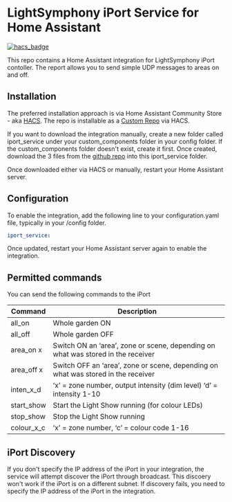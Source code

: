 # LightSymphony iPort Service for Home Assistant

[![hacs_badge](https://img.shields.io/badge/HACS-Custom-41BDF5.svg?style=for-the-badge)](https://github.com/hacs/integration)

This repo contains a Home Assistant integration for LightSymphony iPort contoller.  The report allows you to send simple UDP messages to areas on and off.

## Installation

The preferred installation approach is via Home Assistant Community Store - aka [HACS](https://hacs.xyz/).  The repo is installable as a [Custom Repo](https://hacs.xyz/docs/faq/custom_repositories) via HACS.

If you want to download the integration manually, create a new folder called iport_service under your custom_components folder in your config folder.  If the custom_components folder doesn't exist, create it first.  Once created, download the 3 files from the [github repo](https://github.com/peteS-UK/iPortService/tree/main/custom_components/iport_service) into this iport_service folder.

Once downloaded either via HACS or manually, restart your Home Assistant server.

## Configuration

To enable the integration, add the following line to your configuration.yaml file, typically in your /config folder.

```yaml
iport_service:
```

Once updated, restart your Home Assistant server again to enable the integration.

## Permitted commands

You can send the following commands to the iPort

| Command    | Description                                                                       |
|------------|-----------------------------------------------------------------------------------|
| all_on     | Whole garden ON                                                                   |
| all_off    | Whole garden OFF                                                                  |
| area_on x  | Switch ON an ‘area’, zone or scene, depending on what was stored in the receiver  |
| area_off x | Switch OFF an ‘area’, zone or scene, depending on what was stored in the receiver |
| inten_x_d  | ‘x’ = zone number, output intensity (dim level) ‘d’ = intensity 1-10              |
| start_show | Start the Light Show running (for colour LEDs)                                    |
| stop_show  | Stop the Light Show running                                                       |
| colour_x_c | ‘x’ = zone number, ‘c’ = colour code 1-16                                         |

## iPort Discovery

If you don't specify the IP address of the iPort in your integration, the service will attempt discover the iPort through broadcast.  This discoery won't work if the iPort is on a different subnet.  If discovery fails, you need to specify the IP address of the iPort in the integration.